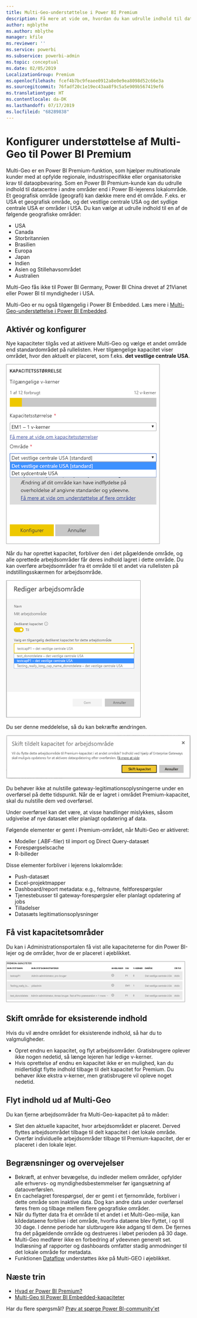 ```yaml
---
title: Multi-Geo-understøttelse i Power BI Premium
description: Få mere at vide om, hvordan du kan udrulle indhold til datacentre i andre områder end i Power BI-lejerens lokalområde.
author: mgblythe
ms.author: mblythe
manager: kfile
ms.reviewer: ''
ms.service: powerbi
ms.subservice: powerbi-admin
ms.topic: conceptual
ms.date: 02/05/2019
LocalizationGroup: Premium
ms.openlocfilehash: fcef4b7bc9feaee0912a8e0e9ea8098d52c66e3a
ms.sourcegitcommit: 76fadf20c1e19ec43aa8f9c5a5e909b567419ef6
ms.translationtype: HT
ms.contentlocale: da-DK
ms.lasthandoff: 07/17/2019
ms.locfileid: "68289838"
---
```

# <a name="configure-multi-geo-support-for-power-bi-premium"></a>Konfigurer understøttelse af Multi-Geo til Power BI Premium

Multi-Geo er en Power BI Premium-funktion, som hjælper multinationale kunder med at opfylde regionale, industrispecifikke eller organisatoriske krav til dataopbevaring. Som en Power BI Premium-kunde kan du udrulle indhold til datacentre i andre områder end i Power BI-lejerens lokalområde. Et geografisk område (geografi) kan dække mere end ét område. F.eks. er USA et geografisk område, og det vestlige centrale USA og det sydlige centrale USA er områder i USA. Du kan vælge at udrulle indhold til en af de følgende geografiske områder:

- USA
- Canada
- Storbritannien
- Brasilien
- Europa
- Japan
- Indien
- Asien og Stillehavsområdet
- Australien

Multi-Geo fås ikke til Power BI Germany, Power BI China drevet af 21Vianet eller Power BI til myndigheder i USA.

Multi-Geo er nu også tilgængelig i Power BI Embedded. Læs mere i [Multi-Geo-understøttelse i Power BI Embedded](developer/embedded-multi-geo.md).

## <a name="enable-and-configure"></a>Aktivér og konfigurer

Nye kapaciteter tilgås ved at aktivere Multi-Geo og vælge et andet område end standardområdet på rullelisten.  Hver tilgængelige kapacitet viser området, hvor den aktuelt er placeret, som f.eks. **det vestlige centrale USA**.

![Kapacitetsstørrelse: Vælg et område. Power BI Multi-Geo](media/service-admin-premium-multi-geo/power-bi-multi-geo-capacity-size.png)

Når du har oprettet kapacitet, forbliver den i det pågældende område, og alle oprettede arbejdsområder får deres indhold lagret i dette område. Du kan overføre arbejdsområder fra ét område til et andet via rullelisten på indstillingsskærmen for arbejdsområde.

![Rediger arbejdsområde: Vælg en tilgængelig kapacitet. Power BI Multi-Geo](media/service-admin-premium-multi-geo/power-bi-multi-geo-edit-workspace.png)

Du ser denne meddelelse, så du kan bekræfte ændringen.

![Bekræftelse af ændring af tildelt arbejdsområde](media/service-admin-premium-multi-geo/power-bi-multi-geo-change-assigned-workspace-capacity.png)

Du behøver ikke at nulstille gateway-legitimationsoplysningerne under en overførsel på dette tidspunkt.  Når de er lagret i området Premium-kapacitet, skal du nulstille dem ved overførsel.

Under overførsel kan det være, at visse handlinger mislykkes, såsom udgivelse af nye datasæt eller planlagt opdatering af data.  

Følgende elementer er gemt i Premium-området, når Multi-Geo er aktiveret:

- Modeller (.ABF-filer) til import og Direct Query-datasæt
- Forespørgselscache
- R-billeder

Disse elementer forbliver i lejerens lokalområde:

- Push-datasæt
- Excel-projektmapper
- Dashboard/report metadata: e.g., feltnavne, feltforespørgsler
- Tjenestebusser til gateway-forespørgsler eller planlagt opdatering af jobs
- Tilladelser
- Datasæts legitimationsoplysninger

## <a name="view-capacity-regions"></a>Få vist kapacitetsområder

Du kan i Administrationsportalen få vist alle kapaciteterne for din Power BI-lejer og de områder, hvor de er placeret i øjeblikket.

![Få vist premium-kapaciteter](media/service-admin-premium-multi-geo/power-bi-multi-geo-premium-capacities.png) 

## <a name="change-the-region-for-existing-content"></a>Skift område for eksisterende indhold

Hvis du vil ændre området for eksisterende indhold, så har du to valgmuligheder.

- Opret endnu en kapacitet, og flyt arbejdsområder. Gratisbrugere oplever ikke nogen nedetid, så længe lejeren har ledige v-kerner.
- Hvis oprettelse af endnu en kapacitet ikke er en mulighed, kan du midlertidigt flytte indhold tilbage til delt kapacitet for Premium. Du behøver ikke ekstra v-kerner, men gratisbrugere vil opleve noget nedetid.

## <a name="move-content-out-of-multi-geo"></a>Flyt indhold ud af Multi-Geo  

Du kan fjerne arbejdsområder fra Multi-Geo-kapacitet på to måder:

- Slet den aktuelle kapacitet, hvor arbejdsområdet er placeret.  Derved flyttes arbejdsområdet tilbage til delt kapacitet i det lokale område.
- Overfør individuelle arbejdsområder tilbage til Premium-kapacitet, der er placeret i den lokale lejer.

## <a name="limitations-and-considerations"></a>Begrænsninger og overvejelser

- Bekræft, at enhver bevægelse, du indleder mellem områder, opfylder alle erhvervs- og myndighedsbestemmelser før igangsætning af dataoverførslen.
- En cachelagret forespørgsel, der er gemt i et fjernområde, forbliver i dette område som inaktive data. Dog kan andre data under overførsel føres frem og tilbage mellem flere geografiske områder.
- Når du flytter data fra ét område til et andet i et Multi-Geo-miljø, kan kildedataene forblive i det område, hvorfra dataene blev flyttet, i op til 30 dage. I denne periode har slutbrugere ikke adgang til dem. De fjernes fra det pågældende område og destrueres i løbet perioden på 30 dage.
- Multi-Geo medfører ikke en forbedring af ydeevnen generelt set. Indlæsning af rapporter og dashboards omfatter stadig anmodninger til det lokale område for metadata.
- Funktionen [Dataflow](service-dataflows-overview.md) understøttes ikke på Multi-GEO i øjeblikket.

## <a name="next-steps"></a>Næste trin

- [Hvad er Power BI Premium?](service-premium-what-is.md)
- [Multi-Geo til Power BI Embedded-kapaciteter](developer/embedded-multi-geo.md)

Har du flere spørgsmål? [Prøv at spørge Power BI-community'et](http://community.powerbi.com/)
